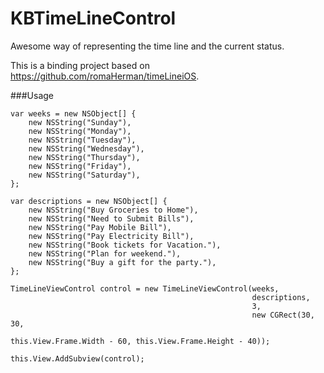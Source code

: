 # KBTimeLineControl

Awesome way of representing the time line and the current status.

This is a binding project based on https://github.com/romaHerman/timeLineiOS.

###Usage

```
var weeks = new NSObject[] {
	new NSString("Sunday"),
	new NSString("Monday"),
	new NSString("Tuesday"),
	new NSString("Wednesday"),
	new NSString("Thursday"),
	new NSString("Friday"),
	new NSString("Saturday"),
};

var descriptions = new NSObject[] {
	new NSString("Buy Groceries to Home"),
	new NSString("Need to Submit Bills"),
	new NSString("Pay Mobile Bill"),
	new NSString("Pay Electricity Bill"),
	new NSString("Book tickets for Vacation."),
	new NSString("Plan for weekend."),
	new NSString("Buy a gift for the party."),
};

TimeLineViewControl control = new TimeLineViewControl(weeks,
													  descriptions,
													  3,
													  new CGRect(30, 30,
																 this.View.Frame.Width - 60, this.View.Frame.Height - 40));

this.View.AddSubview(control);
```
